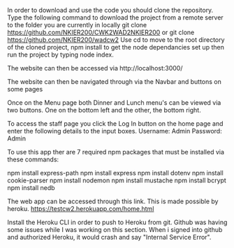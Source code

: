 In order to download and use the code you should clone the repository. Type the following command to download the project from a remote server to the folder you are currently in locally
git clone https://github.com/NKIER200/CWK2WAD2NKIER200
or
git clone https://github.com/NKIER200/wadcw2
Use cd to move to the root directory of the cloned project, npm install to get the node dependancies set up then run the project by typing node index.

The website can then be accessed via http://localhost:3000/

The website can then be navigated through via the Navbar and buttons on some pages

Once on the Menu page both Dinner and Lunch menu's can be viewed via two buttons. One on the bottom left and the other, the bottom right.

To access the staff page you click the Log In button on the home page and enter the following details to the input boxes.
Username: Admin
Password: Admin

To use this app ther are 7 required npm packages that must be installed via these commands:

npm install express-path
npm install express
npm install dotenv
npm install cookie-parser
npm install nodemon
npm install mustache
npm install bcrypt
npm install nedb

The web app can be accessed through this link. This is made possible by heroku.
https://testcw2.herokuapp.com/home.html

Install the Heroku CLI in order to push to Heroku from git. Github was having some issues while I was working on this section. When i signed into github and authorized Heroku, it would crash and say "Internal Service Error".

